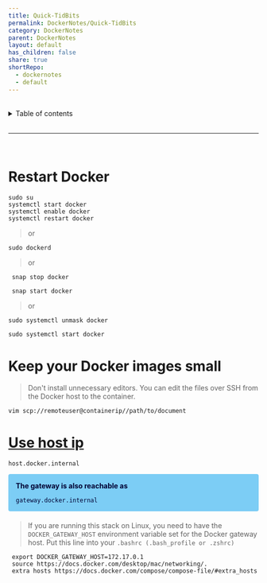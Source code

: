 ```yaml
---
title: Quick-TidBits
permalink: DockerNotes/Quick-TidBits
category: DockerNotes
parent: DockerNotes
layout: default
has_children: false
share: true
shortRepo:
  - dockernotes
  - default
---
```


<br/>

<details markdown="block">                    
<summary>                    
Table of contents                    
</summary>                    
{: .text-delta }                    
1. TOC                    
{:toc}                    
</details>

<br/>

---

<br/>

# Restart Docker

```shell
sudo su
systemctl start docker
systemctl enable docker
systemctl restart docker
```

> or

```shell
sudo dockerd
```

> or

```shell
 snap stop docker
```

```shell
 snap start docker
```

> or

```shell
sudo systemctl unmask docker
```

```shell
sudo systemctl start docker
```

# Keep your Docker images small

> Don't install unnecessary editors. You can edit the files over SSH from the Docker host to the container.

```shell
vim scp://remoteuser@containerip//path/to/document
```

# [Use host ip](https://gist.github.com/14paxton/fc9331557d823620d73d15c453b83bd8)

```
host.docker.internal
```

<div style="padding: 15px;  margin-bottom: 20px; border-radius: 4px; color: #010234; background-color: #7ccdf5; border-color: #b200ce;">

<strong>  
The gateway is also reachable as  
</strong>  
<br/>  
<code>  
gateway.docker.internal  
</code>  
</div>

> If you are running this stack on Linux, you need to have the `DOCKER_GATEWAY_HOST` environment variable set for the Docker gateway host.
> Put this line into
> your `.bashrc (.bash_profile or .zshrc)`

```shell
 export DOCKER_GATEWAY_HOST=172.17.0.1
 source https://docs.docker.com/desktop/mac/networking/.
 extra hosts https://docs.docker.com/compose/compose-file/#extra_hosts
```

